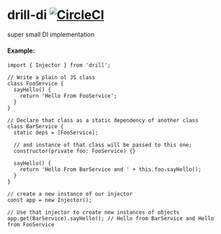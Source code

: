 # drill-di [![CircleCI](https://circleci.com/gh/deebloo/drill-di.svg?style=svg)](https://circleci.com/gh/deebloo/drill-di)

super small DI implementation

#### Example:

```TS
import { Injector } from 'drill';

// Write a plain ol JS class
class FooService {
  sayHello() {
    return 'Hello From FooService';
  }
}

// Declare that class as a static dependency of another class
class BarService {
  static deps = [FooService];

  // and instance of that class will be passed to this one;
  constructor(private foo: FooService) {}

  sayHello() {
    return 'Hello From BarService and ' + this.foo.sayHello();
  }
}

// create a new instance of our injector
const app = new Injector();

// Use that injector to create new instances of objects
app.get(BarService).sayHello(); // Hello from BarService and Hello from FooService
```
